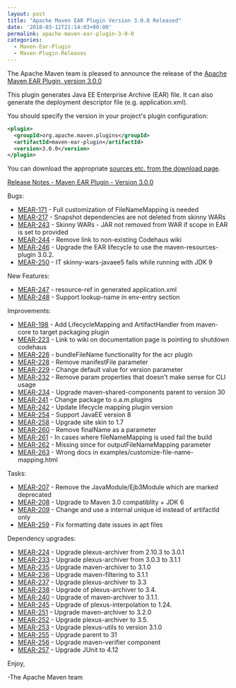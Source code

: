 ```yaml
---
layout: post
title: "Apache Maven EAR Plugin Version 3.0.0 Released"
date: '2018-03-12T21:14:03+00:00'
permalink: apache-maven-ear-plugin-3-0-0
categories:
  - Maven-Ear-Plugin
  - Maven-Plugin-Releases
---
```

The Apache Maven team is pleased to announce the release of the
[Apache Maven EAR Plugin, version 3.0.0](httpa://maven.apache.org/plugins/maven-ear-plugin/)

This plugin generates Java EE Enterprise Archive (EAR) file. It can also
generate the deployment descriptor file (e.g. application.xml).

You should specify the version in your project's plugin configuration:

```xml
<plugin>
  <groupId>org.apache.maven.plugins</groupId>
  <artifactId>maven-ear-plugin</artifactId>
  <version>3.0.0</version>
</plugin>
```

You can download the appropriate [sources etc. from the download page](https://maven.apache.org/plugins/maven-ear-plugin/download.cgi).


<!-- more -->

[Release Notes - Maven EAR Plugin - Version 3.0.0](https://issues.apache.org/jira/secure/ReleaseNote.jspa?projectId=12317422&amp;version=12330696)

Bugs:

* [MEAR-171](https://issues.apache.org/jira/browse/MEAR-171) - Full customization of FileNameMapping is needed
* [MEAR-217](https://issues.apache.org/jira/browse/MEAR-217) - Snapshot dependencies are not deleted from skinny WARs
* [MEAR-243](https://issues.apache.org/jira/browse/MEAR-243) - Skinny WARs - JAR not removed from WAR if scope in EAR is set to provided
* [MEAR-244](https://issues.apache.org/jira/browse/MEAR-244) - Remove link to non-existing Codehaus wiki
* [MEAR-246](https://issues.apache.org/jira/browse/MEAR-246) - Upgrade the EAR lifecycle to use the maven-resources-plugin 3.0.2.
* [MEAR-250](https://issues.apache.org/jira/browse/MEAR-250) - IT skinny-wars-javaee5 fails while running with JDK 9

New Features:

* [MEAR-247](https://issues.apache.org/jira/browse/MEAR-247) - resource-ref in generated application.xml
* [MEAR-248](https://issues.apache.org/jira/browse/MEAR-248) - Support lookup-name in env-entry section

Improvements:

* [MEAR-198](https://issues.apache.org/jira/browse/MEAR-198) - Add LifecycleMapping and ArtifactHandler from maven-core to target packaging plugin
* [MEAR-223](https://issues.apache.org/jira/browse/MEAR-223) - Link to wiki on documentation page is pointing to shutdown codehaus
* [MEAR-226](https://issues.apache.org/jira/browse/MEAR-226) - bundleFileName functionality for the acr plugin
* [MEAR-228](https://issues.apache.org/jira/browse/MEAR-228) - Remove manifestFile parameter
* [MEAR-229](https://issues.apache.org/jira/browse/MEAR-229) - Change default value for version parameter
* [MEAR-232](https://issues.apache.org/jira/browse/MEAR-232) - Remove param properties that doesn't make sense for CLI usage
* [MEAR-234](https://issues.apache.org/jira/browse/MEAR-234) - Upgrade maven-shared-components parent to version 30
* [MEAR-241](https://issues.apache.org/jira/browse/MEAR-241) - Change package to o.a.m.plugins
* [MEAR-242](https://issues.apache.org/jira/browse/MEAR-242) - Update lifecycle mapping plugin version
* [MEAR-254](https://issues.apache.org/jira/browse/MEAR-254) - Support JavaEE version 8
* [MEAR-258](https://issues.apache.org/jira/browse/MEAR-258) - Upgrade site skin to 1.7
* [MEAR-260](https://issues.apache.org/jira/browse/MEAR-260) - Remove finalName as a parameter
* [MEAR-261](https://issues.apache.org/jira/browse/MEAR-261) - In cases where fileNameMapping is used fail the build
* [MEAR-262](https://issues.apache.org/jira/browse/MEAR-262) - Missing since for outputFileNameMapping parameter
* [MEAR-263](https://issues.apache.org/jira/browse/MEAR-263) - Wrong docs in examples/customize-file-name-mapping.html

Tasks:

* [MEAR-207](https://issues.apache.org/jira/browse/MEAR-207) - Remove the JavaModule/Ejb3Module which are marked deprecated
* [MEAR-208](https://issues.apache.org/jira/browse/MEAR-208) - Upgrade to Maven 3.0 compatiblity + JDK 6
* [MEAR-209](https://issues.apache.org/jira/browse/MEAR-209) - Change and use a internal unique id instead of artifactId only
* [MEAR-259](https://issues.apache.org/jira/browse/MEAR-259) - Fix formatting date issues in apt files

Dependency upgrades:

* [MEAR-224](https://issues.apache.org/jira/browse/MEAR-224) - Upgrade plexus-archiver from 2.10.3 to 3.0.1
* [MEAR-233](https://issues.apache.org/jira/browse/MEAR-233) - Upgrade plexus-archiver from 3.0.3 to 3.1.1
* [MEAR-235](https://issues.apache.org/jira/browse/MEAR-235) - Upgrade maven-archiver to 3.1.0
* [MEAR-236](https://issues.apache.org/jira/browse/MEAR-236) - Upgrade maven-filtering to 3.1.1
* [MEAR-237](https://issues.apache.org/jira/browse/MEAR-237) - Upgrade plexus-archiver to 3.3
* [MEAR-238](https://issues.apache.org/jira/browse/MEAR-238) - Upgrade of plexus-archiver to 3.4.
* [MEAR-240](https://issues.apache.org/jira/browse/MEAR-240) - Upgrade of maven-archiver to 3.1.1.
* [MEAR-245](https://issues.apache.org/jira/browse/MEAR-245) - Upgrade of plexus-interpolation to 1.24.
* [MEAR-251](https://issues.apache.org/jira/browse/MEAR-251) - Upgrade maven-archiver to 3.2.0
* [MEAR-252](https://issues.apache.org/jira/browse/MEAR-252) - Upgrade plexus-archiver to 3.5.
* [MEAR-253](https://issues.apache.org/jira/browse/MEAR-253) - Upgrade plexus-utils to version 3.1.0
* [MEAR-255](https://issues.apache.org/jira/browse/MEAR-255) - Upgrade parent to 31
* [MEAR-256](https://issues.apache.org/jira/browse/MEAR-256) - Upgrade maven-verifier component
* [MEAR-257](https://issues.apache.org/jira/browse/MEAR-257) - Upgrade JUnit to 4.12

Enjoy,

-The Apache Maven team
